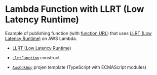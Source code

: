 # Lambda Function with LLRT (Low Latency Runtime)

Example of publishing function (with [function URL](https://docs.aws.amazon.com/lambda/latest/dg/urls-configuration.html)) that uses [LLRT (Low Latency Runtime)]() on AWS Lambda.

-   [LLRT (Low Latency Runtime)](https://github.com/awslabs/llrt)

-   [`LlrtFunction`](https://github.com/tmokmss/cdk-lambda-llrt) construct

-   [`AwsCdkApp`](https://github.com/nikovirtala/projen-aws-cdk-app) projen template (TypeScript with ECMAScript modules)
